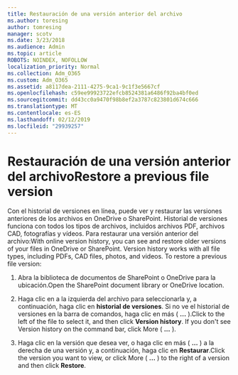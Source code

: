 ```yaml
---
title: Restauración de una versión anterior del archivo
ms.author: toresing
author: tomresing
manager: scotv
ms.date: 3/23/2018
ms.audience: Admin
ms.topic: article
ROBOTS: NOINDEX, NOFOLLOW
localization_priority: Normal
ms.collection: Adm_O365
ms.custom: Adm_O365
ms.assetid: a8117dea-2111-4275-9ca1-9c1f3e5667cf
ms.openlocfilehash: c59ee99923722efcb8524381a6486f92ba4bf0ed
ms.sourcegitcommit: dd43cc0a9470f98b8ef2a3787c823801d674c666
ms.translationtype: MT
ms.contentlocale: es-ES
ms.lasthandoff: 02/12/2019
ms.locfileid: "29939257"
---
```

# <a name="restore-a-previous-file-version"></a><span data-ttu-id="652ff-102">Restauración de una versión anterior del archivo</span><span class="sxs-lookup"><span data-stu-id="652ff-102">Restore a previous file version</span></span>

<span data-ttu-id="652ff-p101">Con el historial de versiones en línea, puede ver y restaurar las versiones anteriores de los archivos en OneDrive o SharePoint. Historial de versiones funciona con todos los tipos de archivos, incluidos archivos PDF, archivos CAD, fotografías y vídeos. Para restaurar una versión anterior del archivo:</span><span class="sxs-lookup"><span data-stu-id="652ff-p101">With online version history, you can see and restore older versions of your files in OneDrive or SharePoint. Version history works with all file types, including PDFs, CAD files, photos, and videos. To restore a previous file version:</span></span>
  
1. <span data-ttu-id="652ff-106">Abra la biblioteca de documentos de SharePoint o OneDrive para la ubicación.</span><span class="sxs-lookup"><span data-stu-id="652ff-106">Open the SharePoint document library or OneDrive location.</span></span>
    
2. <span data-ttu-id="652ff-p102">Haga clic en a la izquierda del archivo para seleccionarla y, a continuación, haga clic en **historial de versiones**. Si no ve el historial de versiones en la barra de comandos, haga clic en más ( **...** ).</span><span class="sxs-lookup"><span data-stu-id="652ff-p102">Click to the left of the file to select it, and then click **Version history**. If you don't see Version history on the command bar, click More ( **...** ).</span></span> 
    
3. <span data-ttu-id="652ff-109">Haga clic en la versión que desea ver, o haga clic en más ( **...** ) a la derecha de una versión y, a continuación, haga clic en **Restaurar**.</span><span class="sxs-lookup"><span data-stu-id="652ff-109">Click the version you want to view, or click More ( **...** ) to the right of a version and then click **Restore**.</span></span>
    

